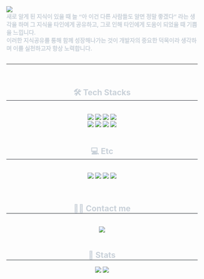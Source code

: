 <div align= "">
    <img src="https://capsule-render.vercel.app/api?type=waving&color=auto&height=180&text=프론트엔드%20개발자%20정수현입니다.&animation=fadeIn&fontColor=ffffff&fontSize=50" />
    </div>
    <div align= ""> 
    <div style="font-weight: 700; font-size: 15px; color: #c9d1d9;"> 새로 알게 된 지식이 있을 때 늘 <strong>“아 이건 다른 사람들도 알면 정말 좋겠다”</strong> 라는 생각을 하며 그 지식을 타인에게 공유하고, 그로 인해 타인에게 도움이 되었을 때 기쁨을 느낍니다.<br>
이러한 지식공유를 통해 함께 성장해나가는 것이 개발자의 중요한 덕목이라 생각하며 이를 실천하고자 항상 노력합니다. </div> <br/> <hr /> <br />
    </div>
    <div align= "center">
    <h2 style="border-bottom: 1px solid #21262d; color: #c9d1d9;"> 🛠️ Tech Stacks </h2> <br> 
    <div style="margin: 0 auto; text-align: center;" align= "center">
          <img src="https://img.shields.io/badge/HTML5-E34F26?style=flat&logo=HTML5&logoColor=white">
          <img src="https://img.shields.io/badge/CSS3-1572B6?style=flat&logo=CSS3&logoColor=white">
          <img src="https://img.shields.io/badge/Javascript-F7DF1E?style=flat&logo=Javascript&logoColor=white">
          <img src="https://img.shields.io/badge/React-61DAFB?style=flat&logo=React&logoColor=white"> <br />
          <img src="https://img.shields.io/badge/Tailwind CSS-06B6D4?style=flat&logo=Tailwind CSS&logoColor=white">
          <img src="https://img.shields.io/badge/Bootstrap-7952B3?style=flat&logo=Bootstrap&logoColor=white">
          <img src="https://img.shields.io/badge/Sass-CC6699?style=flat&logo=Sass&logoColor=white">
          <img src="https://img.shields.io/badge/jQuery-0769AD?style=flat&logo=jQuery&logoColor=white"> <br /><br />
          <h2 style="border-bottom: 1px solid #21262d; color: #c9d1d9;">💻 Etc </h2>
          <br/><img src="https://img.shields.io/badge/Github-181717?style=flat&logo=Github&logoColor=white">
          <img src="https://img.shields.io/badge/Discord-5865F2?style=flat&logo=Discord&logoColor=white">
          <img src="https://img.shields.io/badge/Figma-F24E1E?style=flat&logo=Figma&logoColor=white">
          <img src="https://img.shields.io/badge/Netlify-00C7B7?style=flat&logo=Netlify&logoColor=white">
          </div> <br /><br />
    </div>
    <div align= "center">
    <h2 style="border-bottom: 1px solid #21262d; color: #c9d1d9;"> 🧑‍💻 Contact me </h2> <br />
    <div align= "center"> <a href=mailto:wjdtngus1237@gmail.com> <img src="https://img.shields.io/badge/Gmail-EA4335?style=flat&logo=Gmail&logoColor=white&link=mailto:wjdtngus1237@gmail.com"> </a>
          </div>  <br />
    <div align= "center">  </div> 
    </div>
    <div align= "center"> 
    <h2 style="border-bottom: 1px solid #21262d; color: #c9d1d9;"> 🏅 Stats </h2> <div align= "center"> <img src="https://github-readme-stats.vercel.app/api?username=SuHyun&custom_title=SuHyun's Github Stat&bg_color=180,000000,&title_color=000000&text_color=000000"
        /> <img src="https://github-readme-stats.vercel.app/api/top-langs/?username=SuHyun&layout=compact&bg_color=180,000000,&title_color=000000&text_color=000000"
          /> </div> 
    </div>
